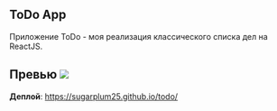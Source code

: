 ## ToDo App 

Приложение ToDo - моя реализация классического списка дел на ReactJS. 

__Превью__
[![](https://i.ibb.co/5jk6bry/Screenshot-1.png)](https://i.ibb.co/5jk6bry/Screenshot-1.png)
---
__Деплой__: https://sugarplum25.github.io/todo/

